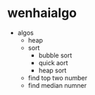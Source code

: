 # wenhaialgo

- algos
  - heap
  - sort
    - bubble sort
    - quick aort
    - heap sort
  - find top two number
  - find median numner
